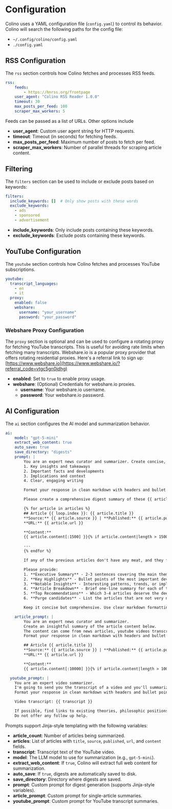 # Configuration

Colino uses a YAML configuration file (`config.yaml`) to control its behavior. Colino will search the following paths for the config file:
- `~/.config/colino/config.yaml`
- `./config.yaml`

## RSS Configuration
The `rss` section controls how Colino fetches and processes RSS feeds.
```yaml
rss:
    feeds:
        - https://hnrss.org/frontpage
    user_agent: "Colino RSS Reader 1.0.0"
    timeout: 30
    max_posts_per_feed: 100
    scraper_max_workers: 5
```
Feeds can be passed as a list of URLs. Other options include
- **user_agent**: Custom user agent string for HTTP requests.
- **timeout**: Timeout (in seconds) for fetching feeds.
- **max_posts_per_feed**: Maximum number of posts to fetch per feed.
- **scraper_max_workers**: Number of parallel threads for scraping article content.

## Filtering
The `filters` section can be used to include or exclude posts based on keywords:
```yaml
filters:
  include_keywords: []  # Only show posts with these words
  exclude_keywords:
    - ads
    - sponsored
    - advertisement
```
- **include_keywords**: Only include posts containing these keywords.
- **exclude_keywords**: Exclude posts containing these keywords.

## YouTube Configuration
The `youtube` section controls how Colino fetches and processes YouTube subscriptions.
```yaml
youtube:
  transcript_languages:
    - en
    - it
  proxy:
    enabled: false
    webshare:
      username: "your_username"
      password: "your_password"
```

### Webshare Proxy Configuration
The `proxy` section is optional and can be used to configure a rotating proxy for fetching YouTube transcripts. This is useful for avoiding rate limits when fetching many transcripts.
Webshare.io is a popular proxy provider that offers rotating residential proxies. Here's a referral link to sign up: [https://www.webshare.io](https://www.webshare.io/?referral_code=vtgc5gn0jdhg)
- **enabled**: Set to `true` to enable proxy usage.
- **webshare**: (Optional) Credentials for webshare.io proxies.
  - **username**: Your webshare.io username.
  - **password**: Your webshare.io password.

## AI Configuration
The `ai` section configures the AI model and summarization behavior.
```yaml
ai:
    model: "gpt-5-mini"
    extract_web_content: true
    auto_save: true
    save_directory: "digests"
    prompt: |
        You are an expert news curator and summarizer. Create concise, insightful summaries of news articles and blog posts. Focus on:
        1. Key insights and takeaways
        2. Important facts and developments
        3. Implications and context
        4. Clear, engaging writing

        Format your response in clean markdown with headers and bullet points.

        Please create a comprehensive digest summary of these {{ article_count }} recent articles/posts:

        {% for article in articles %}
        ## Article {{ loop.index }}: {{ article.title }}
        **Source:** {{ article.source }} | **Published:** {{ article.published }}
        **URL:** {{ article.url }}

        **Content:**
        {{ article.content[:1500] }}{% if article.content|length > 1500 %}...{% endif %}

        ---
        {% endfor %}

        If any of the previous articles don't have any meat, and they feel very clickbaity, make a note. We'll share a list later.

        Please provide:
        1. **Executive Summary** - 2-3 sentences covering the main themes across all {{ article_count }} articles
        2. **Key Highlights** - Bullet points of the most important developments (include most articles)
        3. **Notable Insights** - Interesting patterns, trends, or implications you see
        4. **Article Breakdown** - Brief one-line summary for each of the {{ article_count }} article together with the link of the article and the source.
        5. **Top Recommendations** - Which 3-4 articles deserve the deepest attention and why. Add the link to the article.
        6. **Purge candidates** - List the articles that are not very novel and that you suggest to remove, and the reason why.

        Keep it concise but comprehensive. Use clear markdown formatting. Do not offer any follow up help.

    article_prompt: |
        You are an expert news curator and summarizer.
        Create an insightful summary of the article content below.
        The content can come from news articles, youtube videos transcripts or blog posts.
        Format your response in clean markdown with headers and bullet points if required.

        ## Article {{ article.title }}
        **Source:** {{ article.source }} | **Published:** {{ article.published }}
        **URL:** {{ article.url }}

        **Content:**
        {{ article.content[:10000] }}{% if article.content|length > 10000 %}...{% endif %}

  youtube_prompt: |
    You are an expert video summarizer.
    I'm going to send you the transcript of a video and you'll summarize it for me.
    Format your response in clean markdown with headers and bullet points if required.

    Video transcript: {{ transcript }}

    If possible, find links to existing theories, philosophic positions, trends and suggest possible follow ups. If not, don't mention any of that.
    Do not offer any follow up help.
```

Prompts support Jinja-style templating with the following variables:
- **article_count**: Number of articles being summarized.
- **articles**: List of articles with `title`, `source`, `published`,
    `url`, and `content` fields.
- **transcript**: Transcript text of the YouTube video.
- **model**: The LLM model to use for summarization (e.g., `gpt-5-mini`).
- **extract_web_content**: If `true`, Colino will extract full web content for summarization.
- **auto_save**: If `true`, digests are automatically saved to disk.
- **save_directory**: Directory where digests are saved.
- **prompt**: Custom prompt for digest generation (supports Jinja-style variables).
- **article_prompt**: Custom prompt for single-article summaries.
- **youtube_prompt**: Custom prompt for YouTube transcript summaries.
